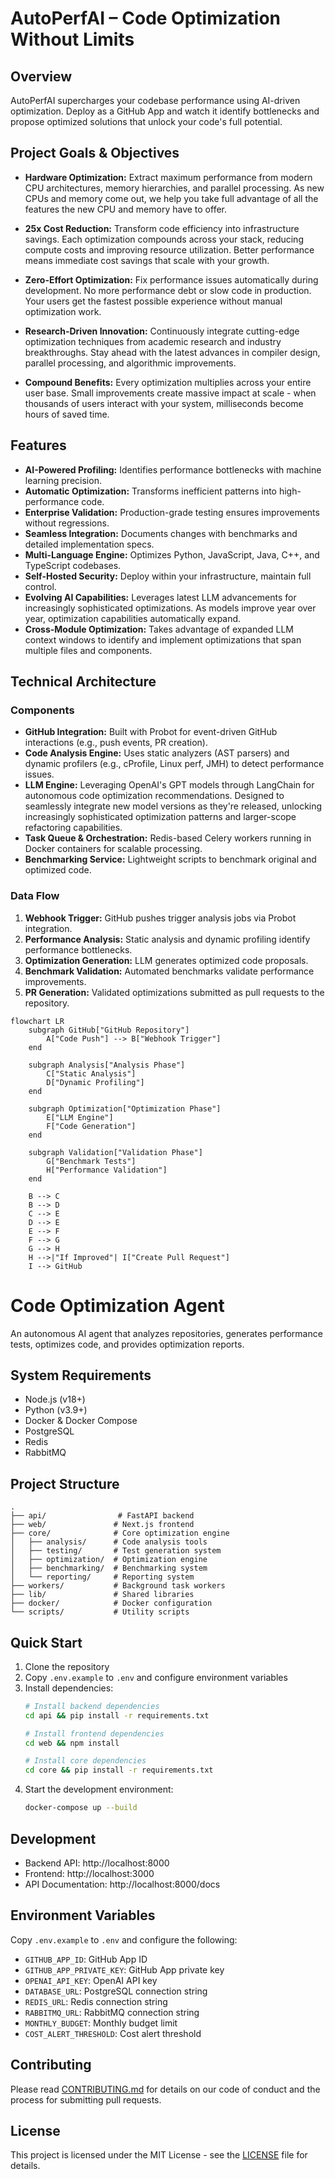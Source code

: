 # AutoPerfAI – Code Optimization Without Limits

## Overview

AutoPerfAI supercharges your codebase performance using AI-driven optimization. Deploy as a GitHub App and watch it identify bottlenecks and propose optimized solutions that unlock your code's full potential.

## Project Goals & Objectives

* **Hardware Optimization:** Extract maximum performance from modern CPU architectures, memory hierarchies, and parallel processing. As new CPUs and memory come out, we help you take full advantage of all the features the new CPU and memory have to offer.

* **25x Cost Reduction:** Transform code efficiency into infrastructure savings. Each optimization compounds across your stack, reducing compute costs and improving resource utilization. Better performance means immediate cost savings that scale with your growth.

* **Zero-Effort Optimization:** Fix performance issues automatically during development. No more performance debt or slow code in production. Your users get the fastest possible experience without manual optimization work.

* **Research-Driven Innovation:** Continuously integrate cutting-edge optimization techniques from academic research and industry breakthroughs. Stay ahead with the latest advances in compiler design, parallel processing, and algorithmic improvements.

* **Compound Benefits:** Every optimization multiplies across your entire user base. Small improvements create massive impact at scale - when thousands of users interact with your system, milliseconds become hours of saved time.

## Features

* **AI-Powered Profiling:** Identifies performance bottlenecks with machine learning precision.
* **Automatic Optimization:** Transforms inefficient patterns into high-performance code.
* **Enterprise Validation:** Production-grade testing ensures improvements without regressions.
* **Seamless Integration:** Documents changes with benchmarks and detailed implementation specs.
* **Multi-Language Engine:** Optimizes Python, JavaScript, Java, C++, and TypeScript codebases.
* **Self-Hosted Security:** Deploy within your infrastructure, maintain full control.
* **Evolving AI Capabilities:** Leverages latest LLM advancements for increasingly sophisticated optimizations. As models improve year over year, optimization capabilities automatically expand.
* **Cross-Module Optimization:** Takes advantage of expanded LLM context windows to identify and implement optimizations that span multiple files and components.

## Technical Architecture

### Components

* **GitHub Integration:** Built with Probot for event-driven GitHub interactions (e.g., push events, PR creation).
* **Code Analysis Engine:** Uses static analyzers (AST parsers) and dynamic profilers (e.g., cProfile, Linux perf, JMH) to detect performance issues.
* **LLM Engine:** Leveraging OpenAI's GPT models through LangChain for autonomous code optimization recommendations. Designed to seamlessly integrate new model versions as they're released, unlocking increasingly sophisticated optimization patterns and larger-scope refactoring capabilities.
* **Task Queue & Orchestration:** Redis-based Celery workers running in Docker containers for scalable processing.
* **Benchmarking Service:** Lightweight scripts to benchmark original and optimized code.

### Data Flow

1. **Webhook Trigger:** GitHub pushes trigger analysis jobs via Probot integration.
2. **Performance Analysis:** Static analysis and dynamic profiling identify performance bottlenecks.
3. **Optimization Generation:** LLM generates optimized code proposals.
4. **Benchmark Validation:** Automated benchmarks validate performance improvements.
5. **PR Generation:** Validated optimizations submitted as pull requests to the repository.

```mermaid
flowchart LR
    subgraph GitHub["GitHub Repository"]
        A["Code Push"] --> B["Webhook Trigger"]
    end
    
    subgraph Analysis["Analysis Phase"]
        C["Static Analysis"] 
        D["Dynamic Profiling"]
    end
    
    subgraph Optimization["Optimization Phase"]
        E["LLM Engine"]
        F["Code Generation"]
    end
    
    subgraph Validation["Validation Phase"]
        G["Benchmark Tests"]
        H["Performance Validation"]
    end
    
    B --> C
    B --> D
    C --> E
    D --> E
    E --> F
    F --> G
    G --> H
    H -->|"If Improved"| I["Create Pull Request"]
    I --> GitHub
```

# Code Optimization Agent

An autonomous AI agent that analyzes repositories, generates performance tests, optimizes code, and provides optimization reports.

## System Requirements

- Node.js (v18+)
- Python (v3.9+)
- Docker & Docker Compose
- PostgreSQL
- Redis
- RabbitMQ

## Project Structure

```
.
├── api/                # FastAPI backend
├── web/               # Next.js frontend
├── core/              # Core optimization engine
│   ├── analysis/      # Code analysis tools
│   ├── testing/       # Test generation system
│   ├── optimization/  # Optimization engine
│   ├── benchmarking/  # Benchmarking system
│   └── reporting/     # Reporting system
├── workers/           # Background task workers
├── lib/               # Shared libraries
├── docker/            # Docker configuration
└── scripts/           # Utility scripts
```

## Quick Start

1. Clone the repository
2. Copy `.env.example` to `.env` and configure environment variables
3. Install dependencies:
   ```bash
   # Install backend dependencies
   cd api && pip install -r requirements.txt
   
   # Install frontend dependencies
   cd web && npm install
   
   # Install core dependencies
   cd core && pip install -r requirements.txt
   ```
4. Start the development environment:
   ```bash
   docker-compose up --build
   ```

## Development

- Backend API: http://localhost:8000
- Frontend: http://localhost:3000
- API Documentation: http://localhost:8000/docs

## Environment Variables

Copy `.env.example` to `.env` and configure the following:

- `GITHUB_APP_ID`: GitHub App ID
- `GITHUB_APP_PRIVATE_KEY`: GitHub App private key
- `OPENAI_API_KEY`: OpenAI API key
- `DATABASE_URL`: PostgreSQL connection string
- `REDIS_URL`: Redis connection string
- `RABBITMQ_URL`: RabbitMQ connection string
- `MONTHLY_BUDGET`: Monthly budget limit
- `COST_ALERT_THRESHOLD`: Cost alert threshold

## Contributing

Please read [CONTRIBUTING.md](CONTRIBUTING.md) for details on our code of conduct and the process for submitting pull requests.

## License

This project is licensed under the MIT License - see the [LICENSE](LICENSE) file for details.
